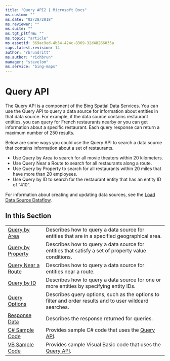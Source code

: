 ```yaml
---
title: "Query API2 | Microsoft Docs"
ms.custom: ""
ms.date: "02/28/2018"
ms.reviewer: ""
ms.suite: ""
ms.tgt_pltfrm: ""
ms.topic: "article"
ms.assetid: 369ac9ed-4b54-424c-8369-32d48266035a
caps.latest.revision: 14
author: "rbrundritt"
ms.author: "richbrun"
manager: "stevelom"
ms.service: "bing-maps"
---
```


# Query API

The Query API is a component of the Bing Spatial Data Services. You can use the Query API to query a data source for information about entities in that data source. For example, if the data source contains restaurant entities, you can query for French restaurants nearby or you can get information about a specific restaurant. Each query response can return a maximum number of 250 results.  
  
 Below are some ways you could use the Query API to search a data source that contains information about a set of restaurants.  
  
-   Use Query by Area to search for all movie theaters within 20 kilometers.    
-   Use Query Near a Route to search for all restaurants along a route.    
-   Use Query by Property to search for all restaurants within 20 miles that have more than 20 employees.    
-   Use Query by ID to search for the restaurant entity that has an entity ID of "410".  
  
 For information about creating and updating data sources, see the [Load Data Source Dataflow](../data-source-management-api/load-data-source-dataflow/index.md).  
  
## In this Section  
  
|||  
|-|-|  
|[Query by Area](../query-api/query-by-area.md)|Describes how to query a data source for entities that are in a specified geographical area.|  
|[Query by Property](../query-api/query-by-property.md)|Describes how to query a data source for entities that satisfy a set of property value conditions.|  
|[Query Near a Route](../query-api/query-near-route.md)|Describes how to query a data source for entities near a route.|  
|[Query by ID](../query-api/query-by-id.md)|Describes how to query a data source for one or more entities by specifying entity IDs.|  
|[Query Options](../query-api/query-options.md)|Describes query options, such as the options to filter and order results and to user wildcard searches.|  
|[Response Data](../query-api/query-response-description.md)|Describes the response returned for queries.|  
|[C# Sample Code](../query-api/query-api-sample-code-csharp.md)|Provides sample C# code that uses the [Query API](../query-api/index.md).|  
|[VB Sample Code](../query-api/query-api-sample-code-vb.md)|Provides sample Visual Basic code that uses the [Query API](../query-api/index.md).|